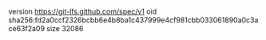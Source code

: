 version https://git-lfs.github.com/spec/v1
oid sha256:fd2a0ccf2326bcbb6e4b8ba1c437999e4cf981cbb033061890a0c3ace63f2a09
size 32086
